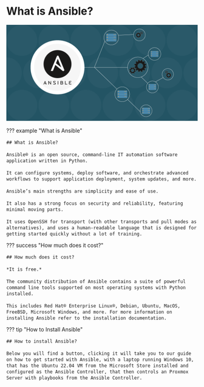 # What is Ansible?

![pic](../img/ansible.png)



??? example "What is Ansible"

    ## What is Ansible?

    Ansible® is an open source, command-line IT automation software application written in Python. 

    It can configure systems, deploy software, and orchestrate advanced workflows to support application deployment, system updates, and more.

    Ansible’s main strengths are simplicity and ease of use. 

    It also has a strong focus on security and reliability, featuring minimal moving parts. 

    It uses OpenSSH for transport (with other transports and pull modes as alternatives), and uses a human-readable language that is designed for getting started quickly without a lot of training.



??? success "How much does it cost?"
    
    ## How much does it cost?

    *It is free.*

    The community distribution of Ansible contains a suite of powerful command line tools supported on most operating systems with Python installed. 
    
    This includes Red Hat® Enterprise Linux®, Debian, Ubuntu, MacOS, FreeBSD, Microsoft Windows, and more. For more information on installing Ansible refer to the installation documentation.




??? tip "How to Install Ansible"

    ## How to install Ansible?

    Below you will find a button, clicking it will take you to our guide on how to get started with Ansible, with a laptop running Windows 10, that has the Ubuntu 22.04 VM from the Microsoft Store installed and configured as the Ansible Controller, that then controls an Proxmox Server with playbooks from the Ansible Controller.

